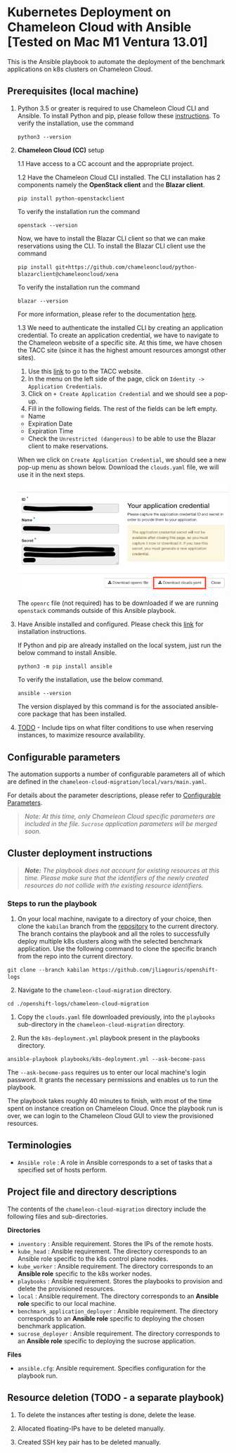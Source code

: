 # Kubernetes Deployment on Chameleon Cloud with Ansible [Tested on Mac M1 Ventura 13.01]

This is the Ansible playbook to automate the deployment of the benchmark applications on k8s clusters on Chameleon Cloud.

## Prerequisites (local machine)

1. Python 3.5 or greater is required to use Chameleon Cloud CLI and Ansible. To install Python and pip, please follow these [instructions](https://www.makeuseof.com/how-to-install-python-on-mac/#:~:text=How%20to%20Install%20Python%20With%20the%20Official%20Installer). 
To verify the installation, use the command
      ```
      python3 --version
      ```

2. **Chameleon Cloud (CC)** setup

    1.1 Have access to a CC account and the appropriate project.

    1.2 Have the Chameleon Cloud CLI installed. The CLI installation has 2 components namely the **OpenStack client** and the **Blazar client**.
    
    ```
    pip install python-openstackclient
    ```
    To verify the installation run the command
    ```
    openstack --version
    ```

    Now, we have to install the Blazar CLI client so that we can make reservations using the CLI. To install the Blazar CLI client use the command
    ```
    pip install git+https://github.com/chameleoncloud/python-blazarclient@chameleoncloud/xena
    ```
    To verify the installation run the command
    ```
    blazar --version
    ```
    For more information, please refer to the documentation [here](https://chameleoncloud.readthedocs.io/en/latest/technical/cli.html#cli). 
    
    1.3 We need to authenticate the installed CLI by creating an application credential. To create an application credential, we have to navigate to the Chameleon website of a specific site. At this time, we have chosen the TACC site (since it has the highest amount resources amongst other sites). 
    
    1. Use this [link](https://chi.tacc.chameleoncloud.org/) to go to the TACC website.
    2. In the menu on the left side of the page, click on `Identity -> Application Credentials`.
    3. Click on `+ Create Application Credential` and we should see a pop-up.
    4. Fill in the following fields. The rest of the fields can be left empty.
      - Name
      - Expiration Date
      - Expiration Time
      - Check the `Unrestricted (dangerous)` to be able to use the Blazar client to make reservations.
      
     When we click on `Create Application Credential`, we should see a new pop-up menu as shown below. Download the `clouds.yaml` file, we will use it in the next steps.

     ![](./images/app-cred-create.png)
    
    
    The `openrc` file (not required) has to be downloaded if we are running `openstack` commands outside of this Ansible playbook.


3. Have Ansible installed and configured. Please check this [link](https://docs.ansible.com/ansible/latest/installation_guide/intro_installation.html) for installation instructions.

    If Python and pip are already installed on the local system, just run the below command to install Ansible.
    ```
    python3 -m pip install ansible
    ```

    To verify the installation, use the below command.
    ```
    ansible --version
    ```
    The version displayed by this command is for the associated ansible-core package that has been installed.

4. [TODO](https://chameleoncloud.readthedocs.io/en/latest/technical/reservations.html) - Include tips on what filter conditions to use when reserving instances, to maximize resource availability.


## Configurable parameters

The automation supports a number of configurable parameters all of which are defined in the `chameleon-cloud-migration/local/vars/main.yaml`. 

For details about the parameter descriptions, please refer to [Configurable Parameters](./docs/configurable_parameters.md).

> _Note: At this time, only Chameleon Cloud specific parameters are included in the file. `Sucrose` application parameters will be merged soon._

## Cluster deployment instructions

> _**Note:** The playbook does not account for existing resources at this time. Please make sure that the identifiers of the newly created resources do not collide with the existing resource identifiers._

### Steps to run the playbook
1. On your local machine, navigate to a directory of your choice, then clone the `kabilan` branch from the [repository](https://github.com/jliagouris/openshift-logs/) to the current directory. The branch contains the playbook and all the roles to successfully deploy multiple k8s clusters along with the selected benchmark application. Use the following command to clone the specific branch from the repo into the current directory.

```
git clone --branch kabilan https://github.com/jliagouris/openshift-logs
```

2. Navigate to the `chameleon-cloud-migration` directory.
```
cd ./openshift-logs/chameleon-cloud-migration
```

1. Copy the `clouds.yaml` file downloaded previously, into the `playbooks` sub-directory in the `chameleon-cloud-migration` directory.
   
2. Run the `k8s-deployment.yml` playbook present in the playbooks directory.
```
ansible-playbook playbooks/k8s-deployment.yml --ask-become-pass
```
The `--ask-become-pass` requires us to enter our local machine's login password. It grants the necessary permissions and enables us to run the playbook.

The playbook takes roughly 40 minutes to finish, with most of the time spent on instance creation on Chameleon Cloud. Once the playbook run is over, we can login to the Chameleon Cloud GUI to view the provisioned resources.

## Terminologies

* `Ansible role` : A role in Ansible corresponds to a set of tasks that a specified set of hosts perform.


## Project file and directory descriptions

The contents of the `chameleon-cloud-migration` directory include the following files and sub-directories.

**Directories**

  * `inventory` : Ansible requirement. Stores the IPs of the remote hosts.
  * `kube_head` : Ansible requirement. The directory corresponds to an Ansible role specific to the k8s control plane nodes.
  * `kube_worker` : Ansible requirement. The directory corresponds to an **Ansible role** specific to the k8s worker nodes.
  * `playbooks` : Ansible requirement. Stores the playbooks to provision and delete the provisioned resources.
  * `local` : Ansible requirement. The directory corresponds to an **Ansible role** specific to our local machine.
  * `benchmark_application_deployer` : Ansible requirement. The directory corresponds to an **Ansible role** specific to deploying the chosen benchmark application.
  * `sucrose_deployer` : Ansible requirement. The directory corresponds to an **Ansible role** specific to deploying the sucrose application.

**Files**

  * `ansible.cfg`: Ansible requirement. Specifies configuration for the playbook run.


## Resource deletion (TODO - a separate playbook)

1. To delete the instances after testing is done, delete the lease.

2. Allocated floating-IPs have to be deleted manually.

3. Created SSH key pair has to be deleted manually.